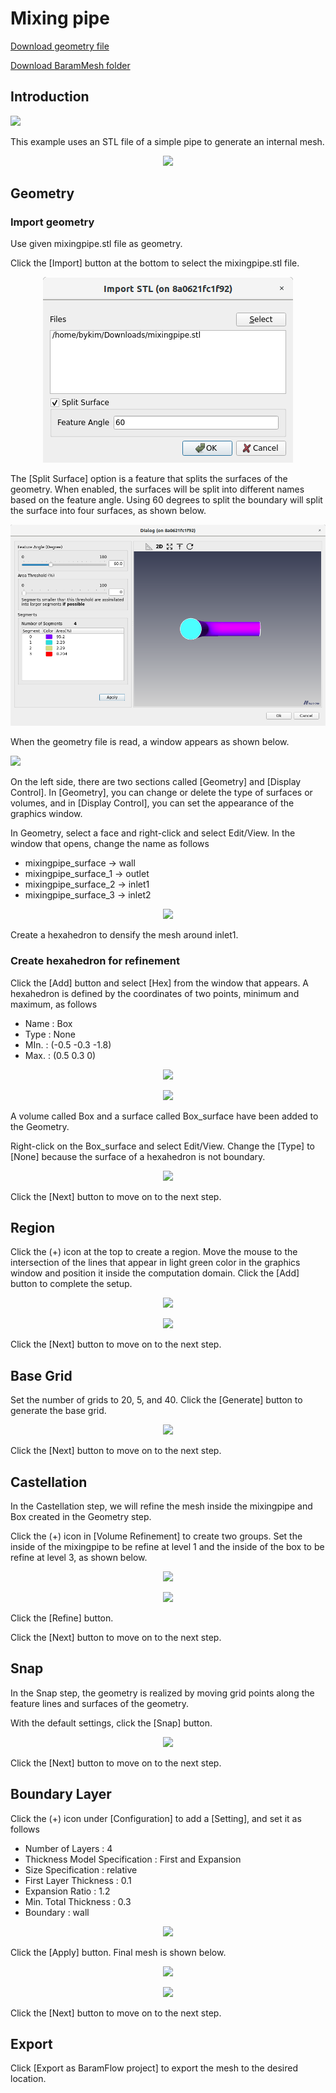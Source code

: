 # Mixing pipe 

[Download geometry file](https://drive.google.com/file/d/1WHF4ptAEe0RXVily3eg5GhrAGkNcRCIQ/view?usp=sharing) 

[Download BaramMesh folder](https://drive.google.com/file/d/1AM2EolmBIfDrNDOjVM6CTRSTFPfBFbqm/view?usp=sharing)

## Introduction 

[![](https://github.com/nextfoam/baram-pages/raw/main/screenshots/mixingPipe/1.1.png "")](https://github.com/nextfoam/baram-pages/raw/main/screenshots/mixingPipe/1.1.png)

This example uses an STL file of a simple pipe to generate an internal mesh. 

<p align='center'>
    <img src="https://github.com/nextfoam/baram-pages/raw/main/screenshots/mesh/mixingpipe/1.1.png"><br>
</p>

## Geometry

### Import geometry

Use given mixingpipe.stl file as geometry.
 
Click the [Import] button at the bottom to select the mixingpipe.stl file. 

<p align='center'>
    <img src="https://github.com/nextfoam/baram-pages/raw/main/screenshots/mesh/mixingpipe/import.png"><br>
</p>

The [Split Surface] option is a feature that splits the surfaces of the geometry. When enabled, the surfaces will be split into different names based on the feature angle. Using 60 degrees to split the boundary will split the surface into four surfaces, as shown below.

<p align='center'>
    <img src="https://github.com/nextfoam/baram-pages/raw/main/screenshots/mesh/mixingpipe/split.png"><br>
</p>

When the geometry file is read, a window appears as shown below.

[![](https://github.com/nextfoam/baram-pages/raw/main/screenshots/mesh/mixingpipe/1.3.png)](https://github.com/nextfoam/baram-pages/raw/main/screenshots/mesh/mixingpipe/1.3.png)

On the left side, there are two sections called [Geometry] and [Display Control]. In [Geometry], you can change or delete the type of surfaces or volumes, and in [Display Control], you can set the appearance of the graphics window.

In Geometry, select a face and right-click and select Edit/View. In the window that opens, change the name as follows 

+ mixingpipe\_surface → wall
+ mixingpipe\_surface_1 → outlet 
+ mixingpipe\_surface_2 → inlet1 
+ mixingpipe\_surface_3 → inlet2 

<p align='center'>
    <img src="https://github.com/nextfoam/baram-pages/raw/main/screenshots/mesh/mixingpipe/1.4.png"><br>
</p>

Create a hexahedron to densify the mesh around inlet1.

### Create hexahedron for refinement

Click the [Add] button and select [Hex] from the window that appears. A hexahedron is defined by the coordinates of two points, minimum and maximum, as follows

+ Name : Box 
+ Type : None
+ MIn. : (-0.5 -0.3 -1.8)
+ Max. : (0.5 0.3 0) 

<p align='center'>
    <img src="https://github.com/nextfoam/baram-pages/raw/main/screenshots/mesh/mixingpipe/1.7.png"><br>
</p>

<p align='center'>
    <img src="https://github.com/nextfoam/baram-pages/raw/main/screenshots/mesh/mixingpipe/1.8.png"><br>
</p>

A volume called Box and a surface called Box\_surface have been added to the Geometry.

Right-click on the Box\_surface and select Edit/View. Change the [Type] to [None] because the surface of a hexahedron is not boundary. 

<p align='center'>
    <img src="https://github.com/nextfoam/baram-pages/raw/main/screenshots/mesh/mixingpipe/1.9.png"><br>
</p>

Click the [Next] button to move on to the next step.

<!-------------------------------------------------------------------------------------------------->
## Region

Click the (+) icon at the top to create a region. Move the mouse to the intersection of the lines that appear in light green color in the graphics window and position it inside the computation domain. Click the [Add] button to complete the setup.

<p align='center'>
    <img src="https://github.com/nextfoam/baram-pages/raw/main/screenshots/mesh/mixingpipe/1.11.png"><br>
</p>

<p align='center'>
    <img src="https://github.com/nextfoam/baram-pages/raw/main/screenshots/mesh/mixingpipe/1.12.png"><br>
</p>

Click the [Next] button to move on to the next step.
<!-------------------------------------------------------------------------------------------------->
## Base Grid

Set the number of grids to 20, 5, and 40. Click the [Generate] button to generate the base grid.

<p align='center'>
    <img src="https://github.com/nextfoam/baram-pages/raw/main/screenshots/mesh/mixingpipe/1.14.png"><br>
</p>


Click the [Next] button to move on to the next step.

<!-------------------------------------------------------------------------------------------------->
## Castellation

In the Castellation step, we will refine the mesh inside the mixingpipe and Box created in the Geometry step. 

Click the (+) icon in [Volume Refinement] to create two groups. Set the inside of the mixingpipe to be refine at level 1 and the inside of the box to be refine at level 3, as shown below. 

<p align='center'>
    <img src="https://github.com/nextfoam/baram-pages/raw/main/screenshots/mesh/mixingpipe/1.15.png"><br>
</p>

<p align='center'>
    <img src="https://github.com/nextfoam/baram-pages/raw/main/screenshots/mesh/mixingpipe/1.16.png"><br>
</p>

Click the [Refine] button. 

Click the [Next] button to move on to the next step.
<!-------------------------------------------------------------------------------------------------->
## Snap

In the Snap step, the geometry is realized by moving grid points along the feature lines and surfaces of the geometry. 

With the default settings, click the [Snap] button. 

<p align='center'>
    <img src="https://github.com/nextfoam/baram-pages/raw/main/screenshots/mesh/mixingpipe/1.17.png"><br>
</p>

Click the [Next] button to move on to the next step.

<!-------------------------------------------------------------------------------------------------->
## Boundary Layer

Click the (+) icon under [Configuration] to add a [Setting], and set it as follows

+ Number of Layers : 4
+ Thickness Model Specification : First and Expansion
+ Size Specification : relative
+ First Layer Thickness : 0.1
+ Expansion Ratio : 1.2
+ Min. Total Thickness : 0.3
+ Boundary : wall

<p align='center'>
    <img src="https://github.com/nextfoam/baram-pages/raw/main/screenshots/mesh/mixingpipe/1.18.png"><br>
</p>

Click the [Apply] button. Final mesh is shown below.

<p align='center'>
    <img src="https://github.com/nextfoam/baram-pages/raw/main/screenshots/mesh/mixingpipe/1.19.png"><br>
</p>

<p align='center'>
    <img src="https://github.com/nextfoam/baram-pages/raw/main/screenshots/mesh/mixingpipe/1.20.png"><br>
</p>

Click the [Next] button to move on to the next step.

<!-------------------------------------------------------------------------------------------------->
## Export

Click [Export as BaramFlow project] to export the mesh to the desired location. 



